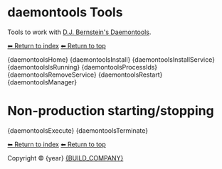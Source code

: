 # daemontools Tools

Tools to work with [D.J. Bernstein's Daemontools](https://cr.yp.to/daemontools.html).

[⬅ Return to index](crontab)
[⬅ Return to top](../index.md)

{daemontoolsHome}
{daemontoolsInstall}
{daemontoolsInstallService}
{daemontoolsIsRunning}
{daemontoolsProcessIds}
{daemontoolsRemoveService}
{daemontoolsRestart}
{daemontoolsManager}

# Non-production starting/stopping

{daemontoolsExecute}
{daemontoolsTerminate}

[⬅ Return to index](crontab)
[⬅ Return to top](../index.md)

Copyright &copy; {year} [{BUILD_COMPANY}]({BUILD_COMPANY_LINK})
